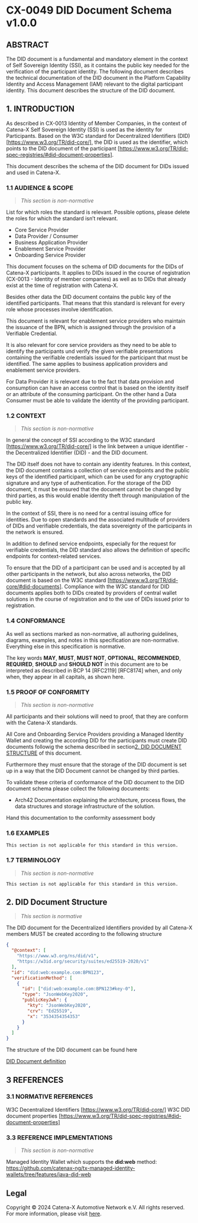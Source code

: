 
# CX-0049 DID Document Schema v1.0.0

## ABSTRACT

The DID document is a fundamental and mandatory element in the context of Self Sovereign Identity (SSI), as it contains the public key needed for the verification of the participant identity. The following document describes the technical documentation of the DID document in the Platform Capability Identity and Access Management (IAM) relevant to the digital participant identity. This document describes the structure of the DID document.

## 1. INTRODUCTION

As described in CX-0013 Identity of Member Companies, in the context of Catena-X Self Sovereign Identity (SSI) is used as the identity for Participants. Based on the W3C standard for Decentralized Identifiers (DID) [https://www.w3.org/TR/did-core/], the DID is used as the identifier, which points to the DID document of the participant [https://www.w3.org/TR/did-spec-registries/#did-document-properties].

This document describes the schema of the DID document for DIDs issued and used in Catena-X.

### 1.1 AUDIENCE & SCOPE

> *This section is non-normative*

List for which roles the standard is relevant. Possible options, please delete
the roles for which the standard isn’t relevant.

- Core Service Provider
- Data Provider / Consumer
- Business Application Provider
- Enablement Service Provider
- Onboarding Service Provider

This document focuses on the schema of DID documents for the DIDs of Catena-X participants. It applies to DIDs issued in the course of registration (CX-0013 - Identity of member companies) as well as to DIDs that already exist at the time of registration with Catena-X.

Besides other data the DID document contains the public key of the identified participants. That means that this standard is relevant for every role whose processes involve identification.

This document is relevant for enablement service providers who maintain the issuance of the BPN, which is assigned through the provision of a Verifiable Credential.

It is also relevant for core service providers as they need to be able to identify the participants und verify the given verifiable presentations containing the verifiable credentials issued for the participant that must be identified. The same applies to business application providers and enablement service providers.

For Data Provider it is relevant due to the fact that data provision and consumption can have an access control that is based on the identity itself or an attribute of the consuming participant. On the other hand a Data Consumer must be able to validate the identity of the providing participant.

### 1.2 CONTEXT

> *This section is non-normative*

In general the concept of SSI according to the W3C standard [https://www.w3.org/TR/did-core/] is the link between a unique identifier - the Decentralized Identifier (DID) - and the DID document.

The DID itself does not have to contain any identity features. In this context, the DID document contains a collection of service endpoints and the public keys of the identified participant, which can be used for any cryptographic signature and any type of authentication. For the storage of the DID document, it must be ensured that the document cannot be changed by third parties, as this would enable identity theft through manipulation of the public key.

In the context of SSI, there is no need for a central issuing office for identities. Due to open standards and the associated multitude of providers of DIDs and verifiable credentials, the data sovereignty of the participants in the network is ensured.

In addition to defined service endpoints, especially for the request for verifiable credentials, the DID standard also allows the definition of specific endpoints for context-related services.

To ensure that the DID of a participant can be used and is accepted by all other participants in the network, but also across networks, the DID document is based on the W3C standard [https://www.w3.org/TR/did-core/#did-documents]. Compliance with the W3C standard for DID documents applies both to DIDs created by providers of central wallet solutions in the course of registration and to the use of DIDs issued prior to registration.

### 1.4 CONFORMANCE

As well as sections marked as non-normative, all authoring guidelines, diagrams, examples, and notes in this specification are non-normative. Everything else in this specification is normative.

The key words **MAY**, **MUST**, **MUST NOT**, **OPTIONAL**, **RECOMMENDED**, **REQUIRED**, **SHOULD** and **SHOULD NOT** in this document are to be interpreted as described in BCP 14 [RFC2119] [RFC8174] when, and only when, they appear in all capitals, as shown here.

### 1.5 PROOF OF CONFORMITY

> *This section is non-normative*

All participants and their solutions will need to proof, that they are conform with the Catena-X standards.

All Core and Onboarding Service Providers providing a Managed Identity Wallet and creating the according DID for the participants must create DID documents followig the schema described in section[2. DID DOCUMENT STRUCTURE](#2-did-document-structure) of this document.

Furthermore they must ensure that the storage of the DID document is set up in a way that the DID Document cannot be changed by third parties.

To validate these criteria of conformance of the DID document to the DID document schema please collect the following documents:

- Arch42 Documentation explaining the architecture, process flows, the data structures and storage infrastructure of the solution.

Hand this documentation to the conformity assessment body

### 1.6 EXAMPLES

```text
This section is not applicable for this standard in this version.
```

### 1.7 TERMINOLOGY

> *This section is non-normative*

```text
This section is not applicable for this standard in this version.
```

## 2. DID Document Structure

> *This section is normative*

The DID document for the Decentralized Identifiers provided by all Catena-X members MUST be created according to the following structure

```json
{
  "@context": [
    "https://www.w3.org/ns/did/v1",
    "https://w3id.org/security/suites/ed25519-2020/v1"
  ],
  "id": "did:web:example.com:BPN123",
  "verificationMethod": [
    {
      "id": ["did:web:example.com:BPN123#key-0"],
      "type": "JsonWebKey2020",
      "publicKeyJwk": {
        "kty": "JsonWebKey2020",
        "crv": "Ed25519",
        "x": "3534354354353"
      }
    }
  ]
}
```

The structure of the DID document can be found here

[DID Document definition](https://github.com/eclipse-tractusx/ssi-docu/blob/main/docs/architecture/cx-3-2/4.%20Decentralized%20Identifiers%20(DIDs)/Decentralized%20Identifiers%20(DIDs).md#did-document-structure)

## 3 REFERENCES

### 3.1 NORMATIVE REFERENCES

W3C Decentralized Identifiers [https://www.w3.org/TR/did-core/]
W3C DID document properties [https://www.w3.org/TR/did-spec-registries/#did-document-properties]

### 3.3 REFERENCE IMPLEMENTATIONS

> *This section is non-normative*

Managed Identity Wallet which supports the **did:web** method: https://github.com/catenax-ng/tx-managed-identity-wallets/tree/features/java-did-web

## Legal

Copyright © 2024 Catena-X Automotive Network e.V. All rights reserved. For more information, please visit [here](/copyright).

